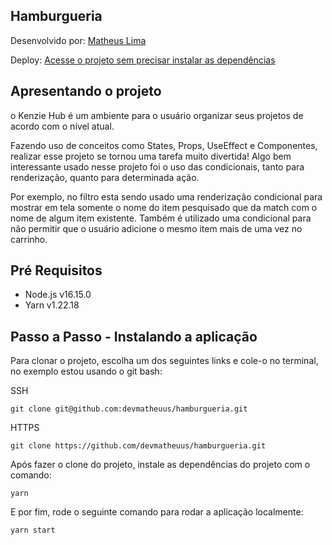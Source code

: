 ## Hamburgueria

Desenvolvido por: <a href="https://www.linkedin.com/in/devmatheuus/" target="_blank">Matheus Lima</a> 

Deploy: <a href="https://react-entrega-s1-hamburgueria-eight.vercel.app/" target="_blank"> Acesse o projeto sem precisar instalar as dependências</a>

## Apresentando o projeto
o Kenzie Hub é um ambiente para o usuário organizar seus projetos de acordo com o nível atual.

Fazendo uso de conceitos como States, Props, UseEffect e Componentes, realizar esse projeto se tornou uma tarefa muito divertida!
Algo bem interessante usado nesse projeto foi o uso das condicionais, tanto para renderização, quanto para determinada ação.

Por exemplo, no filtro esta sendo usado uma renderização condicional para mostrar em tela somente o nome do item pesquisado que da match com o nome de algum item existente. Também é utilizado uma condicional para não permitir que o usuário adicione o mesmo item mais de uma vez no carrinho.


## Pré Requisitos

  * Node.js v16.15.0
  * Yarn v1.22.18

## Passo a Passo - Instalando a aplicação
 
  Para clonar o projeto, escolha um dos seguintes links e cole-o no terminal, no exemplo estou usando o git bash:

  SSH

  ```
  git clone git@github.com:devmatheuus/hamburgueria.git
  ```

  HTTPS

  ```
  git clone https://github.com/devmatheuus/hamburgueria.git
  ```

  Após fazer o clone do projeto, instale as dependências do projeto com o comando:

  ```
  yarn
  ```

  E por fim, rode o seguinte comando para rodar a aplicação localmente:

  ```
  yarn start
  ```
